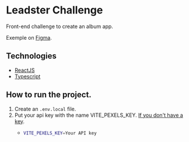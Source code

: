 # Leadster Challenge 

Front-end challenge to create an album app.

Exemple on [Figma](https://www.figma.com/file/FkVMNAn9nzXxFjHTSbXsj1/Leadster?node-id=12%3A2).

## Technologies

* [ReactJS](https://pt-br.reactjs.org/)
* [Typescript](https://www.typescriptlang.org/)

## How to run the project.

1. Create an `.env.local` file.
2. Put your api key with the name VITE_PEXELS_KEY. [If you don't have a key](https://www.pexels.com/api/documentation/#authorization).
    * ```sh
      VITE_PEXELS_KEY=Your API key
      ```
